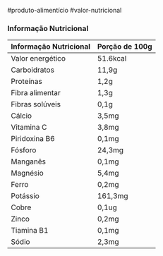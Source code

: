 #produto-alimentício #valor-nutricional 

### Informação Nutricional
| Informação Nutricional | Porção de 100g |
| ---------------------- | -------------- |
| Valor energético       | 51.6kcal       |
| Carboidratos           | 11,9g          |
| Proteínas              | 1,2g           |
| Fibra alimentar        | 1,3g           |
| Fibras solúveis        | 0,1g           |
| Cálcio                 | 3,5mg          |
| Vitamina C             | 3,8mg          |
| Piridoxina B6          | 0,1mg          |
| Fósforo                | 24,3mg         |
| Manganês               | 0,1mg          |
| Magnésio               | 5,4mg          |
| Ferro                  | 0,2mg          |
| Potássio               | 161,3mg        |
| Cobre                  | 0,1ug          |
| Zinco                  | 0,2mg          |
| Tiamina B1             | 0,1mg          |
| Sódio                  | 2,3mg          |
